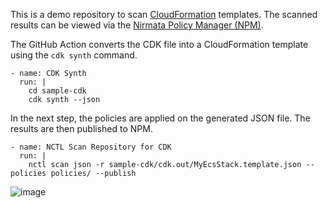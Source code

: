 This is a demo repository to scan [CloudFormation]([url](https://docs.aws.amazon.com/AWSCloudFormation/latest/UserGuide/Welcome.html)) templates. The scanned results can be viewed via the [Nirmata Policy Manager (NPM)]([url](https://nirmata.com/policy-manager/)).

The GitHub Action converts the CDK file into a CloudFormation template using the `cdk synth` command.
```
- name: CDK Synth
  run: |
    cd sample-cdk
    cdk synth --json
```

In the next step, the policies are applied on the generated JSON file. The results are then published to NPM.
```
- name: NCTL Scan Repository for CDK
  run: |
    nctl scan json -r sample-cdk/cdk.out/MyEcsStack.template.json --policies policies/ --publish
```

![image](https://github.com/user-attachments/assets/2be97d3a-3833-4a42-971c-062b3e992108)

